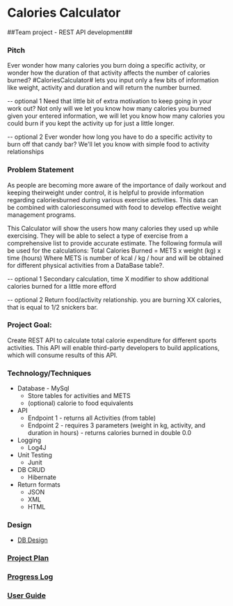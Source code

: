 # Calories Calculator
##Team project - REST API development##

### Pitch
Ever wonder how many calories you burn doing a specific activity, or wonder how the duration of that activity affects the number of calories burned? #CaloriesCalculator# lets you input only a few bits of information like weight, activity and duration and will return the number burned. 

-- optional 1
Need that little bit of extra motivation to keep going in your work out? Not only will we let you know how many calories you burned given your entered information, we will let you know how many calories you could burn if you kept the activity up for just a little longer. 

-- optional 2
Ever wonder how long you have to do a specific activity to burn off that candy bar? We'll let you know with simple food to activity relationships

### Problem Statement

As people are becoming more aware of the importance of daily workout and keeping theirweight under control, it is helpful to provide information regarding caloriesburned during various exercise activities. This data can be combined with caloriesconsumed with food to develop effective weight management programs. 

This Calculator will show the users how many calories they used up while exercising.
They will be able to select a type of exercise from a comprehensive list to provide accurate estimate. 
The following formula will be used for the calculations:
Total Calories Burned = METS x weight (kg) x time (hours) 
Where METS is number of kcal / kg / hour and will be obtained for different physical activities from a DataBase table?.  

-- optional 1
Secondary calculation, time X modifier to show additional calories burned for a little more efford

-- optional 2
Return food/activity relationship. you are burning XX calories, that is equal to 1/2 snickers bar.


### Project Goal:
Create REST API to calculate total calorie expenditure for different sports activities.
This API will enable third-party developers to build applications, which will consume results of this API.

### Technology/Techniques

 * Database - MySql
    * Store tables for activities and METS
    * (optional) calorie to food equivalents
 * API
    * Endpoint 1 - returns all Activities (from table)
    * Endpoint 2 - requires 3 parameters (weight in kg, activity, and duration in hours) - returns calories burned in double 0.0
 * Logging
    * Log4J
 * Unit Testing
    * Junit
 * DB CRUD
    * Hibernate
 * Return formats
    * JSON
    * XML
    * HTML
    
### Design
 * [DB Design](https://github.com/ocollins/CaloriesCalculator/tree/master/db)
 
### [Project Plan](https://github.com/ocollins/CaloriesCalculator/blob/master/ProjectPlan.md)

### [Progress Log](https://github.com/ocollins/CaloriesCalculator/blob/master/ProgressLog.md)

### [User Guide](https://github.com/ocollins/CaloriesCalculator/blob/master/UserGuide.md)
